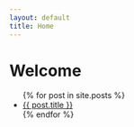 ```yaml
---
layout: default
title: Home
---
```


<h1>Welcome</h1>
<ul>
  {% for post in site.posts %}
    <li><a href="{{ site.baseurl }}{{ post.url }}">{{ post.title }}</a></li>
  {% endfor %}
</ul>
